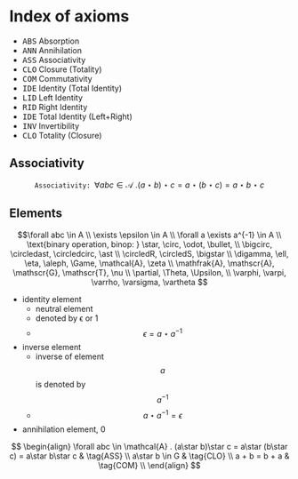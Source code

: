 # Index of axioms

- <kbd>ABS</kbd> Absorption
- <kbd>ANN</kbd> Annihilation
- <kbd>ASS</kbd> Associativity
- <kbd>CLO</kbd> Closure (Totality)
- <kbd>COM</kbd> Commutativity
- <kbd>IDE</kbd> Identity (Total Identity)
- <kbd>LID</kbd> Left Identity
- <kbd>RID</kbd> Right Identity
- <kbd>IDE</kbd> Total Identity (Left+Right)
- <kbd>INV</kbd> Invertibility
- <kbd>CLO</kbd> Totality (Closure)




## Associativity

$$
\texttt{Associativity: }
\forall abc \in \mathcal{A} \ .
(a\star b)\star c = 
a\star (b\star c) = 
a\star b\star c
$$







## Elements

$$\forall abc \in A \\
\exists \epsilon \in A \\
\forall a \exists a^{-1} \in A \\
\text{binary operation, binop: } \star, \circ, \odot, \bullet, \\
\bigcirc, \circledast, \circledcirc, \ast \\
\circledR, \circledS, \bigstar \\
\digamma, \ell, \eta, \aleph, \Game, \mathcal{A}, \zeta \\
\mathfrak{A}, \mathscr{A}, \mathscr{G}, \mathscr{T}, \nu \\
\partial, \Theta, \Upsilon, \\
\varphi, \varpi, \varrho, \varsigma, \vartheta
$$

- identity element
  - neutral element
  - denoted by ϵ or 1
  - $$\epsilon = a \star a^{-1}$$
- inverse element
  - inverse of element $$a$$ is denoted by $$a^{-1}$$
  - $$a \star a^{-1} = \epsilon$$
- annihilation element, 0






$$
\begin{align}
\forall abc \in \mathcal{A} . (a\star b)\star c = 
a\star (b\star c) = a\star b\star c               & \tag{ASS}  \\
a\star b \in G                                    &  \tag{CLO} \\
a + b = b + a                                     &  \tag{COM} \\
\end{align}
$$

